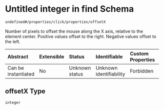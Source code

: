 # Untitled integer in find Schema

```txt
undefined#/properties/click/properties/offsetX
```

Number of pixels to offset the mouse along the X axis, relative to the element center. Positive values offset to the right. Negative values offset to the left.

| Abstract            | Extensible | Status         | Identifiable            | Custom Properties | Additional Properties | Access Restrictions | Defined In                                                           |
| :------------------ | :--------- | :------------- | :---------------------- | :---------------- | :-------------------- | :------------------ | :------------------------------------------------------------------- |
| Can be instantiated | No         | Unknown status | Unknown identifiability | Forbidden         | Allowed               | none                | [find\_v1.schema.json\*](find_v1.schema.json "open original schema") |

## offsetX Type

`integer`
